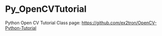 # Py_OpenCVTutorial
Python Open CV Tutorial
Class page: https://github.com/ex2tron/OpenCV-Python-Tutorial

